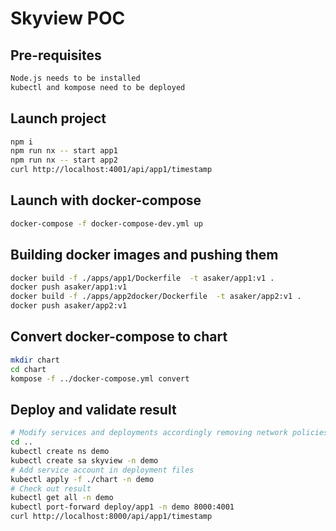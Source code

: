 # Skyview POC

## Pre-requisites

```bash
Node.js needs to be installed
kubectl and kompose need to be deployed
```

## Launch project

```bash
npm i
npm run nx -- start app1
npm run nx -- start app2
curl http://localhost:4001/api/app1/timestamp
```

## Launch with docker-compose

```bash
docker-compose -f docker-compose-dev.yml up
```

## Building docker images and pushing them

```bash
docker build -f ./apps/app1/Dockerfile  -t asaker/app1:v1 .
docker push asaker/app1:v1
docker build -f ./apps/app2docker/Dockerfile  -t asaker/app2:v1 .
docker push asaker/app2:v1
```

## Convert docker-compose to chart

```bash
mkdir chart
cd chart
kompose -f ../docker-compose.yml convert
```

## Deploy and validate result

```bash
# Modify services and deployments accordingly removing network policies as it is not mandatory here and adding service account
cd ..
kubectl create ns demo
kubectl create sa skyview -n demo
# Add service account in deployment files
kubectl apply -f ./chart -n demo
# Check out result
kubectl get all -n demo
kubectl port-forward deploy/app1 -n demo 8000:4001
curl http://localhost:8000/api/app1/timestamp
```
